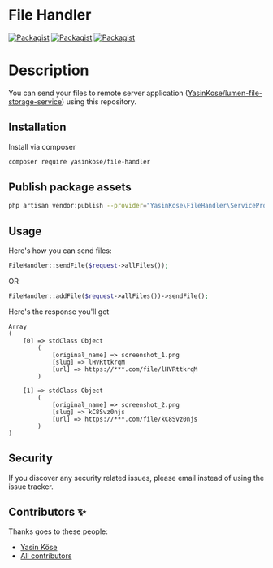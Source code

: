 # File Handler

[![Packagist](https://img.shields.io/packagist/v/yasinkose/file-handler.svg)](https://packagist.org/packages/yasinkose/file-handler)
[![Packagist](https://poser.pugx.org/yasinkose/file-handler/d/total.svg)](https://packagist.org/packages/yasinkose/file-handler)
[![Packagist](https://img.shields.io/packagist/l/yasinkose/file-handler.svg)](https://packagist.org/packages/yasinkose/file-handler)

# Description

You can send your files to remote server
application ([YasinKose/lumen-file-storage-service](https://github.com/YasinKose/lumen-file-storage-service)) using this
repository.

## Installation

Install via composer

```bash
composer require yasinkose/file-handler
```

## Publish package assets

```bash
php artisan vendor:publish --provider="YasinKose\FileHandler\ServiceProvider"
```

## Usage

Here's how you can send files:

```php
FileHandler::sendFile($request->allFiles());
```

OR

```php
FileHandler::addFile($request->allFiles())->sendFile();
```

Here's the response you'll get

```array
Array
(
    [0] => stdClass Object
        (
            [original_name] => screenshot_1.png
            [slug] => lHVRttkrqM
            [url] => https://***.com/file/lHVRttkrqM
        )

    [1] => stdClass Object
        (
            [original_name] => screenshot_2.png
            [slug] => kC8Svz0njs
            [url] => https://***.com/file/kC8Svz0njs
        )
)
```

## Security

If you discover any security related issues, please email instead of using the issue tracker.

## Contributors ✨

Thanks goes to these people:

- [Yasin Köse](https://github.com/yasinkose/file-handler)
- [All contributors](https://github.com/yasinkose/file-handler/graphs/contributors)

